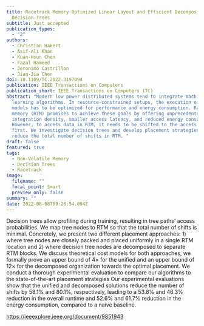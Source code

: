 ```yaml
---
title: Racetrack Memory Optimized Linear Layout and Efficient Decomposition of
  Decision Trees
subtitle: Just accepted
publication_types:
  - "2"
authors:
  - Christian Hakert
  - Asif-Ali Khan
  - Kuan-Hsun Chen
  - Fazal Hameed
  - Jeronimo Castrillon
  - Jian-Jia Chen
doi: 10.1109/TC.2022.3197094
publication: IEEE Transactions on Computers
publication_short: IEEE Transactions on Computers (TC)
abstract: "Modern low power distributed systems tend to integrate machine
  learning algorithms. In resource-constrained setups, the execution of the
  models has to be optimized for performance and energy consumption. Racetrack
  memory (RTM) promises to achieve these goals by offering unprecedented
  integration density, smaller access latency, and reduced energy consumption.
  However, to access data in RTM, it needs to be shifted to the access port
  first. We investigate decision trees and develop placement strategies to
  reduce the total number of shifts in RTM. "
draft: false
featured: true
tags:
  - Non-Volatile Memory
  - Decision Trees
  - Racetrack
image:
  filename: ""
  focal_point: Smart
  preview_only: false
summary: ""
date: 2022-08-08T09:26:54.094Z
---
```

Decision trees allow profiling during training, resulting in tree paths’ access probabilities. We map tree nodes to RTM so that the total number of shifts is minimal. Concretely, we present two different placement approaches: 1) where tree nodes are closely packed and placed uniformly in a single RTM location and 2) where decision tree nodes are decomposed to separate RTM blocks. We discuss theoretical cost models for both approaches, we formally prove an upper bound of 4× for the unified and an upper bound of 12× for the decomposed organization towards the optimal placement. We conduct a thorough experimental evaluation to compare our algorithms to the state-of-the-art placement strategies Our experimental evaluations show that the unified and decomposed solutions reduce the number of shifts by 58.1% and 80.1%, respectively, leading to a 53.8% and 46.3% reduction in the overall runtime and 52.6% and 61.7% reduction in the energy consumption, compared to a naive baseline.

<https://ieeexplore.ieee.org/document/9851943>